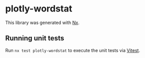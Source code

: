 # plotly-wordstat

This library was generated with [Nx](https://nx.dev).

## Running unit tests

Run `nx test plotly-wordstat` to execute the unit tests via [Vitest](https://vitest.dev/).
